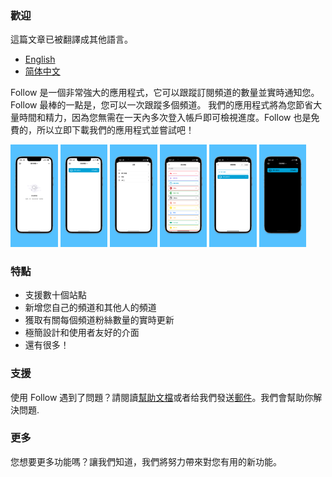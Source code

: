<!-- Global site tag (gtag.js) - Google Analytics -->
<script async src="https://www.googletagmanager.com/gtag/js?id=G-573GBFR06Z"></script>
<script>
  window.dataLayer = window.dataLayer || [];
  function gtag(){dataLayer.push(arguments);}
  gtag('js', new Date());

  gtag('config', 'G-573GBFR06Z');
</script>

### 歡迎

這篇文章已被翻譯成其他語言。
- [English](/index.html)
- [简体中文](/docs/index_zh-Hans.html)

Follow 是一個非常強大的應用程式，它可以跟蹤訂閱頻道的數量並實時通知您。Follow 最棒的一點是，您可以一次跟蹤多個頻道。 我們的應用程式將為您節省大量時間和精力，因為您無需在一天內多次登入帳戶即可檢視進度。Follow 也是免費的，所以立即下載我們的應用程式並嘗試吧！ 

<img alr="Empty View" src="/assets/img/app-screenshots/zh-Hant/6.5-inch%20Empty.png" width="15%" height="15%">
<img alr="Home View" src="/assets/img/app-screenshots/zh-Hant/6.5-inch%20Home.png" width="15%" height="15%">
<img alr="Categories" src="/assets/img/app-screenshots/zh-Hant/6.5-inch%20Categories.png" width="15%" height="15%">
<img alr="Multiple sites" src="/assets/img/app-screenshots/zh-Hant/6.5-inch%20Add.png" width="15%" height="15%">
<img alr="Add channel" src="/assets/img/app-screenshots/zh-Hant/6.5-inch%20Site.png" width="15%" height="15%">
<img alr="Dark mode" src="/assets/img/app-screenshots/zh-Hant/6.5-inch%20Dark.png" width="15%" height="15%">

### 特點

- 支援數十個站點
- 新增您自己的頻道和其他人的頻道
- 獲取有關每個頻道粉絲數量的實時更新
- 極簡設計和使用者友好的介面
- 還有很多！

### 支援

使用 Follow 遇到了問題？請閱讀[幫助文檔](/docs/help_zh-Hant.html)或者给我們發送[郵件](mailto:billowstudio@gmail.com)。我們會幫助你解決問題.

### 更多

您想要更多功能嗎？讓我們知道，我們將努力帶來對您有用的新功能。
